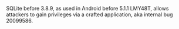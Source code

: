 SQLite before 3.8.9, as used in Android before 5.1.1 LMY48T, allows attackers to gain privileges via a crafted application, aka internal bug 20099586.